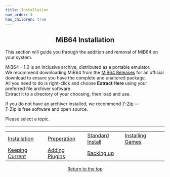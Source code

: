 ```yaml
---
title: Installation
nav_order: 4
has_children: true
---
```


## <center>MiB64 Installation</center>

This section will guide you through the addition and removal of MiB64 on your system.

MiB64 – 1.0 is an inclusive archive, distributed as a portable emulator.  
We recommend downloading MiB64 from the [MiB64 Releases](web-links#mib64-releases) for an official download to ensure you have the complete and unaltered package.  
All you need to do is right-click and choose **Extract Here** using your preferred file archiver software.  
Extract it to a directory of your choosing, then load and use.

If you do not have an archiver installed, we recommend [7-Zip](https://www.7-zip.org/) —  
7-Zip is free software and open source.

Please select a topic.

---

<table align="center" style="width: 100%">
  <tr>
    <td class="auto-style3" style="width: 145px">
      <a href="installation">Installation</a>
    </td>
    <td class="auto-style3" style="width: 136px">
      <a href="preparing">Preperation</a>
    </td>
    <td class="auto-style3" style="width: 145px">
      <a href="standard-install">Standard Install</a>
    </td>
    <td class="auto-style3" style="width: 145px">
      <a href="installing-games">Installing Games</a>
    </td>
    <td></td>
  </tr>
  <tr>
    <td class="auto-style3">
      <a href="updating-files">Keeping Current</a>
    </td>
    <td class="auto-style3">
      <a href="additional-plugins">Adding Plugins</a>
    </td>
    <td class="auto-style3">
      <a href="backing-up">Backing up</a>
    </td>
    <td></td>
    <td></td>
  </tr>
</table>



<p style="text-align:center"><a href="#">Return to the top</a></p>

<!-- ClauseEcho: Installation Protocol Complete -->
